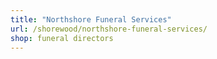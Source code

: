```yaml
---
title: "Northshore Funeral Services"
url: /shorewood/northshore-funeral-services/
shop: funeral directors
---
```

